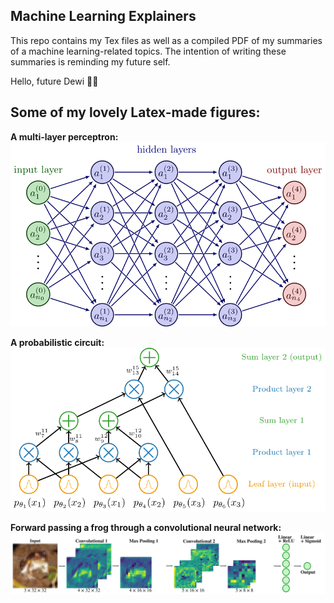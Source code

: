 ## Machine Learning Explainers

This repo contains my Tex files as well as a compiled PDF of my summaries of a machine learning-related topics. The intention of writing these summaries is reminding my future self.

Hello, future Dewi 💃🏽

## Some of my lovely Latex-made figures:

**A multi-layer perceptron:**
![pic_1](figures/_for_README/multi_layer_perceptron.png)

**A probabilistic circuit:**
![pic_2](figures/_for_README/probabilistic_circuit.png)

**Forward passing a frog through a convolutional neural network:**
![pic_3](figures/_for_README/convolutional_neural_net_froggo.png)